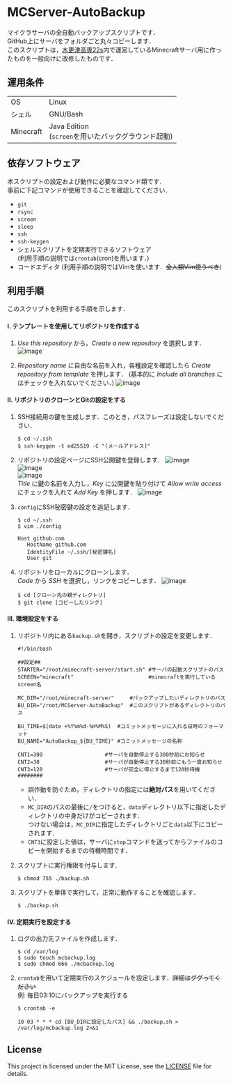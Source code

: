 # MCServer-AutoBackup

マイクラサーバの全自動バックアップスクリプトです．  
GitHub上にサーバをフォルダごと丸々コピーします．  
このスクリプトは，[木更津高専22s](https://github.com/NITKC22s)内で運営しているMinecraftサーバ用に作ったものを一般向けに改修したものです．

## 運用条件

<table>
  <tbody>
    <tr>
      <td>OS</td>
      <td>Linux</td>
    </tr>
    <tr>
      <td>シェル</td>
      <td>GNU/Bash</td>
    </tr>
    <tr>
      <td>Minecraft</td>
      <td>
        Java Edition<br>
        (<code>screen</code>を用いたバックグラウンド起動)
      </td>
    </tr>
  </tbody>
</table>

## 依存ソフトウェア

本スクリプトの設定および動作に必要なコマンド類です．  
事前に下記コマンドが使用できることを確認してください．

+ `git`
+ `rsync`
+ `screen`
+ `sleep`
+ `ssh`
+ `ssh-keygen`
+ シェルスクリプトを定期実行できるソフトウェア  
  (利用手順の説明では`crontab`(cron)を用います．)
+ コードエディタ
  (利用手順の説明ではVimを使います．~~全人類Vim使うべき~~)

## 利用手順

このスクリプトを利用する手順を示します．

#### I. テンプレートを使用してリポジトリを作成する

1. *Use this repository* から，*Create a new repository* を選択します．
   ![image](https://user-images.githubusercontent.com/107386214/225204968-14f4bfec-c034-4981-b415-5f0294e2e309.png)  

2. *Repository name* に自由な名前を入れ，各種設定を確認したら *Create repository from template* を押します．
   (基本的に *Include all branches* にはチェックを入れないでください．)
   ![image](https://user-images.githubusercontent.com/107386214/225206047-bcff38b0-b3f3-4693-8618-ea594e91b7e0.png)  

#### II. リポジトリのクローンとGitの設定をする

1. SSH接続用の鍵を生成します．このとき，パスフレーズは設定しないでください．

   ```
   $ cd ~/.ssh
   $ ssh-keygen -t ed25519 -C "[メールアドレス]"
   ```

2. リポジトリの設定ページにSSH公開鍵を登録します．
   ![image](https://user-images.githubusercontent.com/107386214/225823608-416e1ea3-64ce-4aee-9100-ae607dc54e02.png)  
   ![image](https://user-images.githubusercontent.com/107386214/225823779-7919e8e9-00f3-41d6-b9bd-00befc893cd4.png)  
   ![image](https://user-images.githubusercontent.com/107386214/225823873-c311757d-2e8f-450a-a600-13de8d105290.png)  
   *Title* に鍵の名前を入力し，*Key* に公開鍵を貼り付けて *Allow write access* にチェックを入れて *Add Key* を押します．
   ![image](https://user-images.githubusercontent.com/107386214/225823963-79cac59f-b513-493a-b423-589b1ec4af0a.png)  

3. `config`にSSH秘密鍵の設定を追記します．

   ```
   $ cd ~/.ssh
   $ vim ./config
   ```
   
   ```
   Host github.com
      HostName github.com
      IdentityFile ~/.ssh/[秘密鍵名]
      User git
   ```

4. リポジトリをローカルにクローンします．  
   *Code* から *SSH* を選択し，リンクをコピーします．
   ![image](https://user-images.githubusercontent.com/107386214/225585893-1d0cc8cc-75e2-4e34-852c-2dc0f64b636c.png)  

   ```
   $ cd [クローン先の親ディレクトリ]
   $ git clone [コピーしたリンク]
   ```

#### III. 環境設定をする

1. リポジトリ内にある`backup.sh`を開き，スクリプトの設定を変更します．

   ```shell
   #!/bin/bash
   
   ##設定##
   STARTER="/root/minecraft-server/start.sh" #サーバの起動スクリプトのパス
   SCREEN="minecraft"                        #minecraftを実行しているscreen名
   
   MC_DIR="/root/minecraft-server"     #バックアップしたいディレクトリのパス
   BU_DIR="/root/MCServer-AutoBackup"  #このスクリプトがあるディレクトリのパス
   
   BU_TIME=$(date +%Y%m%d-%H%M%S)  #コミットメッセージに入れる日時のフォーマット
   BU_NAME="AutoBackup_${BU_TIME}" #コミットメッセージの名称
   
   CNT1=300                    #サーバを自動停止する300秒前にお知らせ
   CNT2=30                     #サーバが自動停止する30秒前にもう一度お知らせ
   CNT3=120                    #サーバが完全に停止するまで120秒待機
   ########
   ```
   
   + 誤作動を防ぐため，ディレクトリの指定には**絶対パス**を用いてください．
   + `MC_DIR`のパスの最後に`/`をつけると，`data`ディレクトリ以下に指定したディレクトリの中身だけがコピーされます．  
      つけない場合は，`MC_DIR`に指定したディレクトリごと`data`以下にコピーされます．
   + `CNT3`に設定した値は，サーバに`stop`コマンドを送ってからファイルのコピーを開始するまでの待機時間です．

2. スクリプトに実行権限を付与します．

   ```
   $ chmod 755 ./backup.sh
   ```

3. スクリプトを単体で実行して，正常に動作することを確認します．

   ```
   $ ./backup.sh
   ```

#### IV. 定期実行を設定する

1. ログの出力先ファイルを作成します．

   ```
   $ cd /var/log
   $ sudo touch mcbackup.log
   $ sudo chmod 666 ./mcbackup.log
   ```

2. `crontab`を用いて定期実行のスケジュールを設定します．~~詳細はググってください~~  
   例: 毎日03:10にバックアップを実行する

   ```
   $ crontab -e
   ```
   
   ```
   10 03 * * * cd [BU_DIRに設定したパス] && ./backup.sh > /var/log/mcbackup.log 2>&1
   ```

## License

This project is licensed under the MIT License,
see the [LICENSE](https://github.com/NXVZBGBFBEN/MCServer-AutoBackup/blob/develop/LICENSE) file for details.